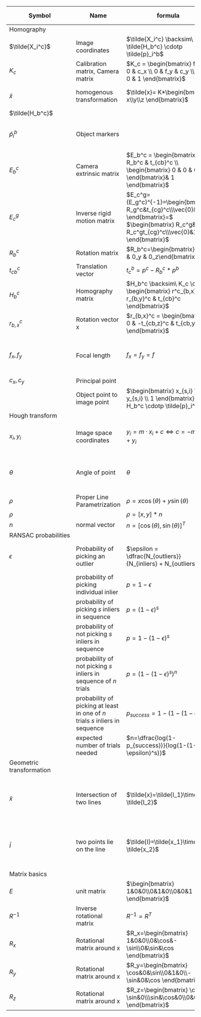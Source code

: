 | Symbol          | Name                        | formula                                                                                                | Description / Example                                 |
|-----------------|-----------------------------|--------------------------------------------------------------------------------------------------------|-------------------------------------------------------|
| Homography      |
| $\tilde{X_i^c}$ | Image coordinates           | $\tilde{X_i^c} \backsim\ \tilde{H_b^c} \cdotp \tilde{p}_i^b$                                           |                                                       |
| $K_c$           | Calibration matrix, Camera matrix          | $K_c = \begin{bmatrix} f_x & 0 & c_x \\ 0 & f_y & c_y \\ 0 & 0 & 1 \end{bmatrix}$       |                                                  
 $\tilde{x}$| homogenous transformation | $\tilde{x}= K*\begin{bmatrix} x\\y\\z \end{bmatrix}$| for direction of light rays f.e.                        |                                                        |
| $\tilde{H_b^c}$ |                             |                                                                                                        |                                                       |
| $\tilde{p}_i^b$ | Object markers              |                                                                                                        | Coordinates on the planar object                      |
| $E_b^c$         | Camera extrinsic matrix     | $E_b^c = \begin{bmatrix} R_b^c & t_{cb}^c \\ \begin{bmatrix} 0 & 0 & 0 \end{bmatrix}& 1 \end{bmatrix}$ | Relative pose between object and camera               |
|$E_c^g$ | Inverse rigid motion matrix | $E_c^g=(E_g^c)^{-1}=\begin{bmatrix} R_g^c&t_{cg}^c\\\vec{0}&1 \end{bmatrix}=$ $\begin{bmatrix} R_c^g&-R_c^gt_{cg}^c\\\vec{0}&1 \end{bmatrix}$
| $R_b^c$         | Rotation matrix             |   $R_b^c=\begin{bmatrix}0_x & 0_y & 0_z\end{bmatrix}$                                                                                                     |                                                       |
| $t_{cb}^c$      | Translation vector          | $t_c^b=p^c-R_b^c*p^b$                                                                                                   |                                                       |
| $H_b^c$         | Homography matrix           | $H_b^c \backsim\ K_c \cdotp \begin{bmatrix} r^c_{b,x} & r_{b,y}^c & t_{cb}^c \end{bmatrix}$            |                                                       |
| $r_{b,x}^c$     | Rotation vector x           | $r_{b,x}^c = \begin{bmatrix} 0 & -t_{cb,z}^c & t_{cb,y}^c \end{bmatrix}$                               |                                                       |
| $f_x, f_y$      | Focal length                | $f_x = f_y = f$                                                                                        | assume: focal length is the same in both directions   |
| $c_x, c_y$      | Principal point             |                                                                                                        |                                                       |
|                 | Object point to image point | $\begin{bmatrix} x_{s,i} \\ y_{s,i} \\ 1 \end{bmatrix} = H_b^c \cdotp \tilde{p}_i^b$                   |                                                       |
| Hough&nbsp;transform |
| $x_i, y_i$           | Image space coordinates     | $y_i = m \cdotp x_i + c \Leftrightarrow c = - m \cdotp x_i + y_i$                                    | Converted to parameter space, lines                 |
| $\theta$             | Angle of point              | $\theta$                                                                                             | angle between $x$ and line in parameter space       |
| $\rho$               | Proper Line Parametrization | $\rho = x \cos(\theta) + y \sin(\theta)$                                                             | length of line                                      |
| $\rho$               |                             | $\rho =[x,y]*n$                                                                                      |                                                     |
| $n$                  | normal vector               | $n = [\cos(\theta), \sin(\theta)]^T$                                                                 |                                                     | 
| RANSAC&nbsp;probabilities |
| $\epsilon$ | Probability of picking an outlier | $\epsilon = \dfrac{N_{outliers}}{N_{inliers} + N_{outliers}}$| with $N$ = no of, $s$ = points, $n$ = no. of trials |
|                 | probability of picking individual inlier | $p=1-\epsilon$ |
|                 | probability of picking $s$ inliers in sequence | $p=(1-\epsilon)^s$ |
|                 | probability of not picking $s$ inliers in sequence | $p=1-(1-\epsilon)^s$ |
|                 | probability of not picking $s$ inliers in sequence of $n$ trials | $p=(1-(1-\epsilon)^s)^n$ |
|                 | probability of picking at least in one of $n$ trials $s$ inliers in sequence | $p_{success}=1-(1-(1-\epsilon)^s)^n$ | for lines 2 , for circles 3 points are needed  |
|                 | expected number of trials needed | $n=\dfrac{log(1-p_{success})}{log(1-(1-\epsilon)^s)}$ | 
| Geometric transformation |
| $\tilde{x}$|Intersection of two lines| $\tilde{x}=\tilde{I_1}\times \tilde{I_2}$|cross product of two lines defines their intersection |
| $\tilde{I}$|two points lie on the line| $\tilde{I}=\tilde{x_1}\times \tilde{x_2}$|cross product of two points define their collective line |
| Matrix basics |
| $E$                       | unit matrix  | $\begin{bmatrix} 1&0&0\\0&1&0\\0&0&1  \end{bmatrix}$ |                                             
| $R^{-1}$ | Inverse rotational matrix | $R^{-1} = R^T$ |
| $R_x$ | Rotational matrix around x | $R_x=\begin{bmatrix} 1&0&0\\0&\cos&-\sin\\0&\sin&\cos  \end{bmatrix}$ |
| $R_y$ | Rotational matrix around x | $R_y=\begin{bmatrix} \cos&0&\sin\\0&1&0\\-\sin&0&\cos  \end{bmatrix}$ |
| $R_z$ | Rotational matrix around x | $R_z=\begin{bmatrix} \cos&-\sin&0\\\sin&\cos&0\\0&0&1 \end{bmatrix}$| 